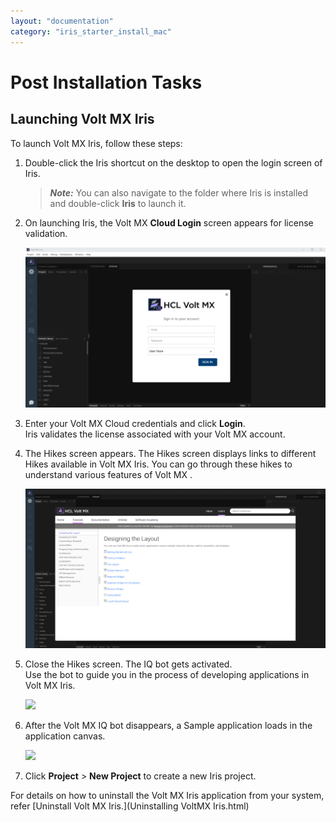 ```yaml
---
layout: "documentation"
category: "iris_starter_install_mac"
---
```


<!-- [](Prerequisites.html)

*   [Prerequisites](Prerequisites.html#prerequisites)
    *   [System Requirements](Prerequisites.html#system-requirements)
    *   [Download Volt MX Iris](Prerequisites.html#download)
*   [Install Volt MX Iris](Installing VoltMX Iris.html#installing)
    *   [Configuring Volt MX Iris to use a Proxy server](Installing VoltMX Iris.html#configuring-to-use-a-proxy-server)
        *   [Basic Proxy](Installing VoltMX Iris.html#basic-proxy)
        *   [NTLM Proxy](Installing VoltMX Iris.html#ntlm-proxy)
        *   [Custom NTLM Proxy](Installing VoltMX Iris.html#custom-ntlm-proxy)
        *   [White-list Essential Domains](Installing VoltMX Iris.html#white-list-essential-domains)
*   [Post Installation Tasks](Launching VoltMX Iris.html#post-installation-tasks)
    *   [Launching Volt MX Iris](Launching VoltMX Iris.html#launching)
*   [Update Volt MX Iris](Upgrade.html)
*   [FAQs](StudioInstallation_FAQs.html#appendix-frequently-asked-questions-faqs)

[](#)

*   All Files -->

<!-- You are here: [Post Installation Tasks](#post-installation-tasks) > Launching Volt MX Iris -->

# Post Installation Tasks

## Launching Volt MX Iris

To launch Volt MX Iris, follow these steps:

1.  Double-click the Iris shortcut on the desktop to open the login screen of Iris.

    > **_Note:_** You can also navigate to the folder where Iris is installed and double-click **Iris** to launch it.

2.  On launching Iris, the Volt MX **Cloud Login** screen appears for license validation.

    [![](Resources/Mac_installatioguideimages/loginscreen2.png)](Resources/Mac_installatioguideimages/loginscreen2.png)

    <!-- [![](Resources/Mac_installatioguideimages/loginscreen2_thumb_288_192.png)](Resources/Mac_installatioguideimages/loginscreen2.png) -->

3.  Enter your Volt MX Cloud credentials and click **Login**.  
    Iris validates the license associated with your Volt MX account.
4.  The Hikes screen appears. The Hikes screen displays links to different Hikes available in Volt MX Iris. You can go through these hikes to understand various features of Volt MX .

    [![](Resources/Mac_installatioguideimages/Hikes.png)](Resources/Mac_installatioguideimages/Hikes.png)

5.  Close the Hikes screen. The IQ bot gets activated.  
    Use the bot to guide you in the process of developing applications in Volt MX Iris.

    [![](Resources/Mac_installatioguideimages/VoltMX_IQ_thumb_288_192.png)](Resources/Mac_installatioguideimages/VoltMX_IQ.png)

6.  After the Volt MX IQ bot disappears, a Sample application loads in the application canvas.

    [![](Resources/Mac_installatioguideimages/v8sample_thumb_288_192.png)](Resources/Mac_installatioguideimages/v8sample.png)

7.  Click **Project** \> **New Project** to create a new Iris project.

For details on how to uninstall the Volt MX Iris application from your system, refer [Uninstall Volt MX Iris.](Uninstalling VoltMX Iris.html)

<!-- *   [Prerequisites](Prerequisites.html#prerequisites)
    *   [System Requirements](Prerequisites.html#system-requirements)
    *   [Download Volt MX Iris](Prerequisites.html#download)
*   [Install Volt MX Iris](Installing VoltMX Iris.html#installing)
    *   [Configuring Volt MX Iris to use a Proxy server](Installing VoltMX Iris.html#configuring-to-use-a-proxy-server)
        *   [Basic Proxy](Installing VoltMX Iris.html#basic-proxy)
        *   [NTLM Proxy](Installing VoltMX Iris.html#ntlm-proxy)
        *   [Custom NTLM Proxy](Installing VoltMX Iris.html#custom-ntlm-proxy)
        *   [White-list Essential Domains](Installing VoltMX Iris.html#white-list-essential-domains)
*   [Post Installation Tasks](#post-installation-tasks)
    *   [Launching Volt MX Iris](#launching)
*   [Update Volt MX Iris](Upgrade.html)
*   [FAQs](StudioInstallation_FAQs.html#appendix-frequently-asked-questions-faqs) -->
